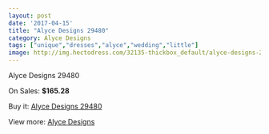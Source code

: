 ```yaml
---
layout: post
date: '2017-04-15'
title: "Alyce Designs 29480"
category: Alyce Designs
tags: ["unique","dresses","alyce","wedding","little"]
image: http://img.hectodress.com/32135-thickbox_default/alyce-designs-29480.jpg
---
```

Alyce Designs 29480

On Sales: **$165.28**
<a href="https://www.hectodress.com/alyce-designs/14642-alyce-designs-29480.html"><amp-img layout="responsive" width="600" height="600" src="//img.hectodress.com/32135-thickbox_default/alyce-designs-29480.jpg" alt="Alyce Designs 29480 0" /></a>
<a href="https://www.hectodress.com/alyce-designs/14642-alyce-designs-29480.html"><amp-img layout="responsive" width="600" height="600" src="//img.hectodress.com/32136-thickbox_default/alyce-designs-29480.jpg" alt="Alyce Designs 29480 1" /></a>

Buy it: [Alyce Designs 29480](https://www.hectodress.com/alyce-designs/14642-alyce-designs-29480.html "Alyce Designs 29480")

View more: [Alyce Designs](https://www.hectodress.com/263-alyce-designs "Alyce Designs")